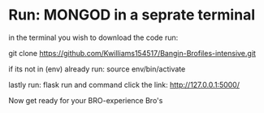 <h1><b> Run: MONGOD in a seprate terminal</b></h1> 


in the terminal you wish to download the code run:


git clone https://github.com/Kwilliams154517/Bangin-Brofiles-intensive.git


if its not in (env) already run:
source env/bin/activate


lastly run: flask run and command click the link:
http://127.0.0.1:5000/

Now get ready for your BRO-experience Bro's 
